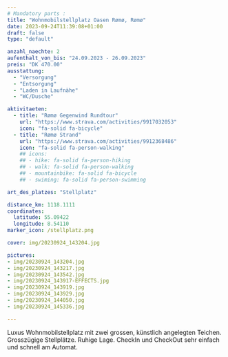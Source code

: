 ```yaml
---
# Mandatory parts :
title: "Wohnmobilstellplatz Oasen Rømø, Rømø"
date: 2023-09-24T11:39:08+01:00
draft: false
type: "default"

anzahl_naechte: 2
aufenthalt_von_bis: "24.09.2023 - 26.09.2023"
preis: "DK 470.00"
ausstattung:
  - "Versorgung"
  - "Entsorgung"
  - "Laden in Laufnähe"
  - "WC/Dusche"

aktivitaeten:
  - title: "Rømø Gegenwind Rundtour"
    url: "https://www.strava.com/activities/9917032053"
    icon: "fa-solid fa-bicycle"
  - title: "Rømø Strand"
    url: "https://www.strava.com/activities/9912368486"
    icon: "fa-solid fa-person-walking"
    ## icons:
    ## - hike: fa-solid fa-person-hiking
    ## - walk: fa-solid fa-person-walking
    ## - mountainbike: fa-solid fa-bicycle
    ## - swiming: fa-solid fa-person-swimming

art_des_platzes: "Stellplatz"

distance_km: 1118.1111
coordinates:
  latitude: 55.09422
  longitude: 8.54110
marker_icon: /stellplatz.png

cover: img/20230924_143204.jpg

pictures: 
- img/20230924_143204.jpg
- img/20230924_143217.jpg
- img/20230924_143542.jpg
- img/20230924_143917-EFFECTS.jpg
- img/20230924_143919.jpg
- img/20230924_143929.jpg
- img/20230924_144050.jpg
- img/20230924_145336.jpg

---
```

Luxus Wohnmobilstellplatz mit zwei grossen, künstlich angelegten Teichen. Grosszügige Stellplätze. Ruhige Lage. CheckIn und CheckOut sehr einfach und schnell am Automat.
